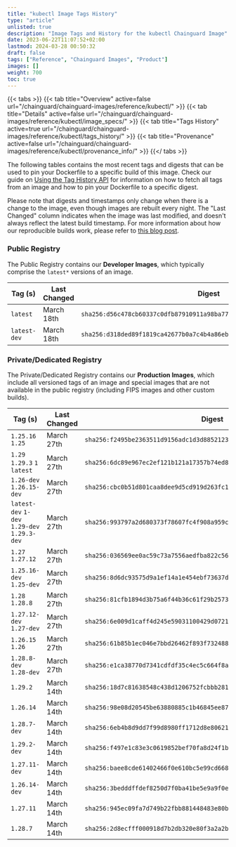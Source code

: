 ```yaml
---
title: "kubectl Image Tags History"
type: "article"
unlisted: true
description: "Image Tags and History for the kubectl Chainguard Image"
date: 2023-06-22T11:07:52+02:00
lastmod: 2024-03-28 00:50:32
draft: false
tags: ["Reference", "Chainguard Images", "Product"]
images: []
weight: 700
toc: true
---
```


{{< tabs >}}
{{< tab title="Overview" active=false url="/chainguard/chainguard-images/reference/kubectl/" >}}
{{< tab title="Details" active=false url="/chainguard/chainguard-images/reference/kubectl/image_specs/" >}}
{{< tab title="Tags History" active=true url="/chainguard/chainguard-images/reference/kubectl/tags_history/" >}}
{{< tab title="Provenance" active=false url="/chainguard/chainguard-images/reference/kubectl/provenance_info/" >}}
{{</ tabs >}}

The following tables contains the most recent tags and digests that can be used to pin your Dockerfile to a specific build of this image. Check our guide on [Using the Tag History API](/chainguard/chainguard-images/using-the-tag-history-api/) for information on how to fetch all tags from an image and how to pin your Dockerfile to a specific digest.

Please note that digests and timestamps only change when there is a change to the image, even though images are rebuilt every night. The "Last Changed" column indicates when the image was last modified, and doesn't always reflect the latest build timestamp. For more information about how our reproducible builds work, please refer to [this blog post](https://www.chainguard.dev/unchained/reproducing-chainguards-reproducible-image-builds).

### Public Registry
The Public Registry contains our **Developer Images**, which typically comprise the `latest*` versions of an image.

| Tag (s)       | Last Changed | Digest                                                                    |
|---------------|--------------|---------------------------------------------------------------------------|
|  `latest`     | March 18th   | `sha256:d56c478cb60337c0dfb87910911a98ba77beca2f9cec64144c16f80e8b1aef55` |
|  `latest-dev` | March 18th   | `sha256:d318ded89f1819ca42677b0a7c4b4a86eb72e39da2bc0d73a17659cd22a431eb` |


### Private/Dedicated Registry
The Private/Dedicated Registry contains our **Production Images**, which include all versioned tags of an image and special images that are not available in the public registry (including FIPS images and other custom builds).

| Tag (s)                                       | Last Changed | Digest                                                                    |
|-----------------------------------------------|--------------|---------------------------------------------------------------------------|
|  `1.25.16` `1.25`                             | March 27th   | `sha256:f2495be2363511d9156adc1d3d8852123157fc2ebe640d8dd46ea824643044ff` |
|  `1.29` `1.29.3` `1` `latest`                 | March 27th   | `sha256:6dc89e967ec2ef121b121a17357b74ed86faf85202c564134c8d3fb4acbb8c25` |
|  `1.26-dev` `1.26.15-dev`                     | March 27th   | `sha256:cbc0b51d801caa8dee9d5cd919d263fc1ba7d290e627dd524d532977b379ab61` |
|  `latest-dev` `1-dev` `1.29-dev` `1.29.3-dev` | March 27th   | `sha256:993797a2d680373f78607fc4f908a959c53fac665b8573561f1bbdc6b279b84f` |
|  `1.27` `1.27.12`                             | March 27th   | `sha256:036569ee0ac59c73a7556aedfba822c56052af5c47bf8c8df686feacba65adb1` |
|  `1.25.16-dev` `1.25-dev`                     | March 27th   | `sha256:8d6dc93575d9a1ef14a1e454ebf73637d2a5ad52c85d0ec5528b2c05b400b371` |
|  `1.28` `1.28.8`                              | March 27th   | `sha256:81cfb1894d3b75a6f44b36c61f29b257354521e0465f6515a2d6794b6ed6f6b9` |
|  `1.27.12-dev` `1.27-dev`                     | March 27th   | `sha256:6e009d1caff4d245e59031100429d072151923b923937bcd28c1faf802cac857` |
|  `1.26.15` `1.26`                             | March 27th   | `sha256:61b85b1ec046e7bbd26462f893f732488ae27d71b0778ba7cfa6dcbf231f0bcf` |
|  `1.28.8-dev` `1.28-dev`                      | March 27th   | `sha256:e1ca38770d7341cdfdf35c4ec5c664f8ad3d943fc28ead8a71d5d476af027c01` |
|  `1.29.2`                                     | March 14th   | `sha256:18d7c81638548c438d1206752fcbbb28111c92cd075acb5289ca75f5589b961d` |
|  `1.26.14`                                    | March 14th   | `sha256:98e08d20545be63880885c1b46845ee87172192284c9b432b820267b92f834aa` |
|  `1.28.7-dev`                                 | March 14th   | `sha256:6eb4b8d9dd7f99d8980ff1712d8e80621c2887ba4dabbb052a8d39ac2c808e02` |
|  `1.29.2-dev`                                 | March 14th   | `sha256:f497e1c83e3c0619852bef70fa8d24f1b5b441bedaa242dde28fb11eb336c0f9` |
|  `1.27.11-dev`                                | March 14th   | `sha256:baee8cde61402466f0e610bc5e99cd668667d08415326b8f6afc4f920dc62791` |
|  `1.26.14-dev`                                | March 14th   | `sha256:3bedddffdef8250d7f0ba41be5e9a9f0e8437cfc2ad7a44d532b649672268a36` |
|  `1.27.11`                                    | March 14th   | `sha256:945ec09fa7d749b22fbb881448483e80b1d02704fd9bd566cb896ec074e5cc34` |
|  `1.28.7`                                     | March 14th   | `sha256:2d8ecfff000918d7b2db320e80f3a2a2b986cdcea5d4b537eec3075047a88b63` |

